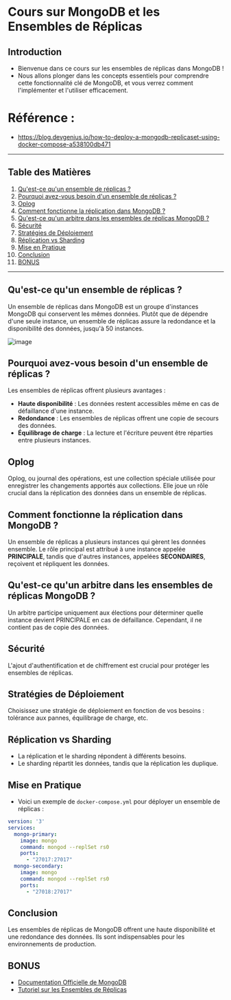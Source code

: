 # Cours sur MongoDB et les Ensembles de Réplicas

## Introduction

- Bienvenue dans ce cours sur les ensembles de réplicas dans MongoDB !
- Nous allons plonger dans les concepts essentiels pour comprendre cette fonctionnalité clé de MongoDB, et vous verrez comment l'implémenter et l'utiliser efficacement.
  
# Référence : 
- https://blog.devgenius.io/how-to-deploy-a-mongodb-replicaset-using-docker-compose-a538100db471
---

## Table des Matières

1. [Qu'est-ce qu'un ensemble de réplicas ?](#qu-est-ce-qu-un-ensemble-de-réplicas)
2. [Pourquoi avez-vous besoin d'un ensemble de réplicas ?](#pourquoi-avez-vous-besoin-d-un-ensemble-de-réplicas)
3. [Oplog](#oplog)
4. [Comment fonctionne la réplication dans MongoDB ?](#comment-fonctionne-la-réplication-dans-mongodb)
5. [Qu'est-ce qu'un arbitre dans les ensembles de réplicas MongoDB ?](#qu-est-ce-qu-un-arbitre-dans-les-ensembles-de-réplicas-mongodb)
6. [Sécurité](#sécurité)
7. [Stratégies de Déploiement](#stratégies-de-déploiement)
8. [Réplication vs Sharding](#réplication-vs-sharding)
9. [Mise en Pratique](#mise-en-pratique)
10. [Conclusion](#conclusion)
11. [BONUS](#bonus)

---

## Qu'est-ce qu'un ensemble de réplicas ?

Un ensemble de réplicas dans MongoDB est un groupe d'instances MongoDB qui conservent les mêmes données. Plutôt que de dépendre d'une seule instance, un ensemble de réplicas assure la redondance et la disponibilité des données, jusqu'à 50 instances.

![image](https://github.com/hrhouma/beginingSpark-part1/assets/10111526/958a9b11-4640-465f-9dd1-6dc25a6d3601)


## Pourquoi avez-vous besoin d'un ensemble de réplicas ?

Les ensembles de réplicas offrent plusieurs avantages :
- **Haute disponibilité** : Les données restent accessibles même en cas de défaillance d'une instance.
- **Redondance** : Les ensembles de réplicas offrent une copie de secours des données.
- **Équilibrage de charge** : La lecture et l'écriture peuvent être réparties entre plusieurs instances.

## Oplog

Oplog, ou journal des opérations, est une collection spéciale utilisée pour enregistrer les changements apportés aux collections. Elle joue un rôle crucial dans la réplication des données dans un ensemble de réplicas.

## Comment fonctionne la réplication dans MongoDB ?

Un ensemble de réplicas a plusieurs instances qui gèrent les données ensemble. Le rôle principal est attribué à une instance appelée **PRINCIPALE**, tandis que d'autres instances, appelées **SECONDAIRES**, reçoivent et répliquent les données.

## Qu'est-ce qu'un arbitre dans les ensembles de réplicas MongoDB ?

Un arbitre participe uniquement aux élections pour déterminer quelle instance devient PRINCIPALE en cas de défaillance. Cependant, il ne contient pas de copie des données.

## Sécurité

L'ajout d'authentification et de chiffrement est crucial pour protéger les ensembles de réplicas.

## Stratégies de Déploiement

Choisissez une stratégie de déploiement en fonction de vos besoins : tolérance aux pannes, équilibrage de charge, etc.

## Réplication vs Sharding

- La réplication et le sharding répondent à différents besoins.
- Le sharding répartit les données, tandis que la réplication les duplique.

## Mise en Pratique

- Voici un exemple de `docker-compose.yml` pour déployer un ensemble de réplicas :

```yaml
version: '3'
services:
  mongo-primary:
    image: mongo
    command: mongod --replSet rs0
    ports:
      - "27017:27017"
  mongo-secondary:
    image: mongo
    command: mongod --replSet rs0
    ports:
      - "27018:27017"
```

## Conclusion

Les ensembles de réplicas de MongoDB offrent une haute disponibilité et une redondance des données. Ils sont indispensables pour les environnements de production.

## BONUS

- [Documentation Officielle de MongoDB](https://docs.mongodb.com/)
- [Tutoriel sur les Ensembles de Réplicas](https://example.com/tutorial-replica-sets)


